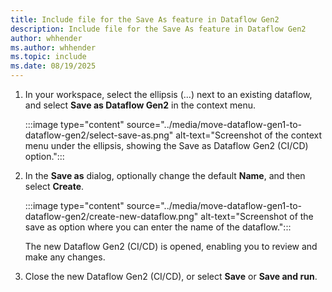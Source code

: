 ```yaml
---
title: Include file for the Save As feature in Dataflow Gen2
description: Include file for the Save As feature in Dataflow Gen2
author: whhender
ms.author: whhender
ms.topic: include
ms.date: 08/19/2025
---
```


1. In your workspace, select the ellipsis (...) next to an existing dataflow, and select **Save as Dataflow Gen2** in the context menu.

   :::image type="content" source="../media/move-dataflow-gen1-to-dataflow-gen2/select-save-as.png" alt-text="Screenshot of the context menu under the ellipsis, showing the Save as Dataflow Gen2 (CI/CD) option.":::

1. In the **Save as** dialog, optionally change the default **Name**, and then select **Create**.

   :::image type="content" source="../media/move-dataflow-gen1-to-dataflow-gen2/create-new-dataflow.png" alt-text="Screenshot of the save as option where you can enter the name of the dataflow.":::

   The new Dataflow Gen2 (CI/CD) is opened, enabling you to review and make any changes.

1. Close the new Dataflow Gen2 (CI/CD), or select **Save** or **Save and run**.